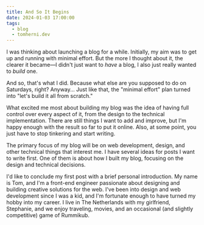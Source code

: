 ```yaml
---
title: And So It Begins
date: 2024-01-03 17:00:00
tags:
  - blog
  - tomherni.dev
---
```


I was thinking about launching a blog for a while. Initially, my aim was to get up and running with minimal effort. But the more I thought about it, the clearer it became—I didn't just want to _have_ a blog, I also just really wanted to _build_ one.

And so, that's what I did. Because what else are you supposed to do on Saturdays, right? Anyway... Just like that, the "minimal effort" plan turned into "let's build it all from scratch."

What excited me most about building my blog was the idea of having full control over every aspect of it, from the design to the technical implementation. There are still things I want to add and improve, but I'm happy enough with the result so far to put it online. Also, at some point, you just have to stop tinkering and start writing.

The primary focus of my blog will be on web development, design, and other technical things that interest me. I have several ideas for posts I want to write first. One of them is about how I built my blog, focusing on the design and technical decisions.

I'd like to conclude my first post with a brief personal introduction. My name is Tom, and I'm a front-end engineer passionate about designing and building creative solutions for the web. I've been into design and web development since I was a kid, and I'm fortunate enough to have turned my hobby into my career. I live in The Netherlands with my girlfriend, Stephanie, and we enjoy traveling, movies, and an occasional (and slightly competitive) game of Rummikub.
